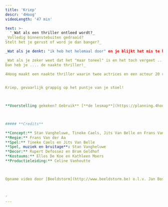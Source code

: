 ```yaml
---
title: 'Kriep'
descr: '4Hoog'
videoLength: '47 min'

text: >-
  '_Wat als een thriller ontleed wordt?_  
_Volledig binnenstebuiten gedraaid?  
Stelt het je gerust of word je dan banger?_

_Wat als je denkt: "ik heb het helemaal door" en je blijkt het mis te hebben? Wat als je het in je broek doet en je weet dat dat nergens goed voor is?_

_Wat als je zeker weet dat het "maar toneel" is en het toch vergeet ...  
Dan heb je .... de naakte thriller!_

4Hoog maakt een naakte thriller waarin twee actrices en een acteur 20 rollen op zich nemen. Waar was wie, wanneer en waarom? Vreemde geluiden, akelige plaatsen, nare figuren.

‍  
Kriep, gevaarlijk grappig op het puntje van je stoel!

‍

**Voorstelling gekeken? Gebruik** [**de lesmap**](https://planning.4hoog.be/files/lesmap-defff.pdf) **voor nog meer plezier.**

‍

##### **Credits**

**Concept:** Stan Vangheluwe, Tineke Caels, Jits Van Belle en Frans Van der Aa  
**Regie:** Frans Van der Aa  
**Spel:** Tineke Caels en Jits Van Belle  
**Spel, muziek en bruitage**: Stan Vangheluwe  
**Decor:** Rupert Defossez en Bram Geldhof    
**Kostuums:** Elles De Koe en Kathleen Moers  
**Productieleiding:** Celine Vanhoutte

‍

Opname video door [Beeldstorm](http://www.beeldstorm.be) o.l.v. Jan Bosteels  

  

‍'
---
```

